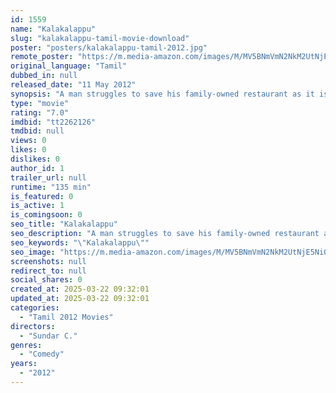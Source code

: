 ```yaml
---
id: 1559
name: "Kalakalappu"
slug: "kalakalappu-tamil-movie-download"
poster: "posters/kalakalappu-tamil-2012.jpg"
remote_poster: "https://m.media-amazon.com/images/M/MV5BNmVmN2NkM2UtNjE5Ni00ZDZkLThmNzctMmJiYmM4MDRiMDEwXkEyXkFqcGc@._V1_SX300.jpg"
original_language: "Tamil"
dubbed_in: null
released_date: "11 May 2012"
synopsis: "A man struggles to save his family-owned restaurant as it is running in loses. He soon falls for a health inspector keen on shutting down the place. When his brother enters the scene, things get worse."
type: "movie"
rating: "7.0"
imdbid: "tt2262126"
tmdbid: null
views: 0
likes: 0
dislikes: 0
author_id: 1
trailer_url: null
runtime: "135 min"
is_featured: 0
is_active: 1
is_comingsoon: 0
seo_title: "Kalakalappu"
seo_description: "A man struggles to save his family-owned restaurant as it is running in loses. He soon falls for a health inspector keen on shutting down the place. When his brother enters the scene, things get worse."
seo_keywords: "\"Kalakalappu\""
seo_image: "https://m.media-amazon.com/images/M/MV5BNmVmN2NkM2UtNjE5Ni00ZDZkLThmNzctMmJiYmM4MDRiMDEwXkEyXkFqcGc@._V1_SX300.jpg"
screenshots: null
redirect_to: null
social_shares: 0
created_at: 2025-03-22 09:32:01
updated_at: 2025-03-22 09:32:01
categories:
  - "Tamil 2012 Movies"
directors:
  - "Sundar C."
genres:
  - "Comedy"
years:
  - "2012"
---
```

